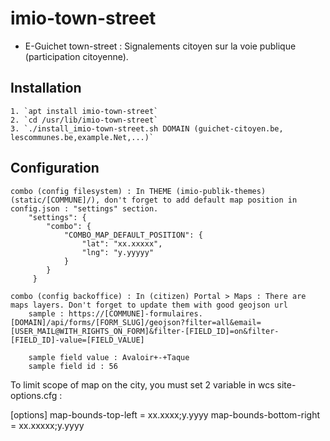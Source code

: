 # imio-town-street

- E-Guichet town-street : Signalements citoyen sur la voie publique (participation citoyenne).

Installation
------------
    1. `apt install imio-town-street`
    2. `cd /usr/lib/imio-town-street`
    3. `./install_imio-town-street.sh DOMAIN (guichet-citoyen.be, lescommunes.be,example.Net,...)`

Configuration
-------------

    combo (config filesystem) : In THEME (imio-publik-themes) (static/[COMMUNE]/), don't forget to add default map position in config.json : "settings" section.
        "settings": {
            "combo": {
                "COMBO_MAP_DEFAULT_POSITION": {
                    "lat": "xx.xxxxx",
                    "lng": "y.yyyyy"
                }
            }
         }

    combo (config backoffice) : In (citizen) Portal > Maps : There are maps layers. Don't forget to update them with good geojson url
        sample : https://[COMMUNE]-formulaires.[DOMAIN]/api/forms/[FORM_SLUG]/geojson?filter=all&email=[USER_MAIL@WITH_RIGHTS_ON_FORM]&filter-[FIELD_ID]=on&filter-[FIELD_ID]-value=[FIELD_VALUE]
                 
        sample field value : Avaloir+-+Taque
        sample field id : 56


   To limit scope of map on the city, you must set 2 variable in wcs site-options.cfg : 

   [options]
   map-bounds-top-left = xx.xxxx;y.yyyy
   map-bounds-bottom-right = xx.xxxxx;y.yyyy

